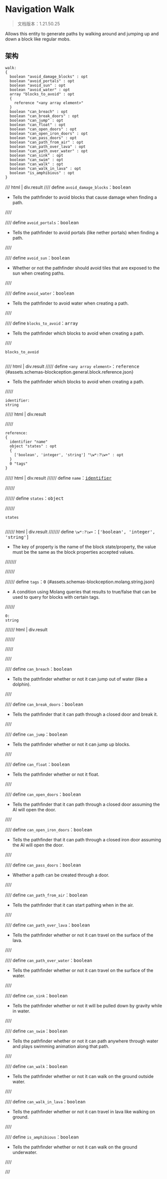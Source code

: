 # Navigation Walk

> 文档版本：1.21.50.25

Allows this entity to generate paths by walking around and jumping up and down a block like regular mobs.

## 架构

```mcschema
walk:
{
  boolean "avoid_damage_blocks" : opt
  boolean "avoid_portals" : opt
  boolean "avoid_sun" : opt
  boolean "avoid_water" : opt
  array "blocks_to_avoid" : opt
  {
    reference "<any array element>"
  }
  boolean "can_breach" : opt
  boolean "can_break_doors" : opt
  boolean "can_jump" : opt
  boolean "can_float" : opt
  boolean "can_open_doors" : opt
  boolean "can_open_iron_doors" : opt
  boolean "can_pass_doors" : opt
  boolean "can_path_from_air" : opt
  boolean "can_path_over_lava" : opt
  boolean "can_path_over_water" : opt
  boolean "can_sink" : opt
  boolean "can_swim" : opt
  boolean "can_walk" : opt
  boolean "can_walk_in_lava" : opt
  boolean "is_amphibious" : opt
}

```

/// html | div.result
//// define
`avoid_damage_blocks`：<samp>boolean</samp>

- Tells the pathfinder to avoid blocks that cause damage when finding a path.


////


//// define
`avoid_portals`：<samp>boolean</samp>

- Tells the pathfinder to avoid portals (like nether portals) when finding a path.


////


//// define
`avoid_sun`：<samp>boolean</samp>

- Whether or not the pathfinder should avoid tiles that are exposed to the sun when creating paths.


////


//// define
`avoid_water`：<samp>boolean</samp>

- Tells the pathfinder to avoid water when creating a path.


////


//// define
`blocks_to_avoid`：<samp>array</samp>

- Tells the pathfinder which blocks to avoid when creating a path.


////

<div class="language-text highlight"><span class="filename"><code>blocks_to_avoid</code></span><pre id="__code_1"><span></span></pre></div>

//// html | div.result
///// define
`<any array element>`：<samp>reference</samp> {#assets.schemas-blockception.general.block.reference.json}

- Tells the pathfinder which blocks to avoid when creating a path.


/////

```mcschema
identifier:
string

```

///// html | div.result

/////



```mcschema
reference:
{
  identifier "name"
  object "states" : opt
  {
    ['boolean', 'integer', 'string'] "\w*:?\w+" : opt
  }
  0 "tags"
}

```

///// html | div.result
////// define
`name`：<samp>[identifier](#assets.schemas-blockception.general.block.identifier.json)</samp>


//////


////// define
`states`：<samp>object</samp>


//////

<div class="language-text highlight"><span class="filename"><code>states</code></span><pre id="__code_1"><span></span></pre></div>

////// html | div.result
/////// define
`\w*:?\w+`：<samp>['boolean', 'integer', 'string']</samp>

- The key of property is the name of the block state/property, the value must be the same as the block properties accepted values.


///////


//////


////// define
`tags`：<samp>0</samp> {#assets.schemas-blockception.molang.string.json}

- A condition using Molang queries that results to true/false that can be used to query for blocks with certain tags.


//////

```mcschema
0:
string

```

////// html | div.result

//////



/////




////


//// define
`can_breach`：<samp>boolean</samp>

- Tells the pathfinder whether or not it can jump out of water (like a dolphin).


////


//// define
`can_break_doors`：<samp>boolean</samp>

- Tells the pathfinder that it can path through a closed door and break it.


////


//// define
`can_jump`：<samp>boolean</samp>

- Tells the pathfinder whether or not it can jump up blocks.


////


//// define
`can_float`：<samp>boolean</samp>

- Tells the pathfinder whether or not it float.


////


//// define
`can_open_doors`：<samp>boolean</samp>

- Tells the pathfinder that it can path through a closed door assuming the AI will open the door.


////


//// define
`can_open_iron_doors`：<samp>boolean</samp>

- Tells the pathfinder that it can path through a closed iron door assuming the AI will open the door.


////


//// define
`can_pass_doors`：<samp>boolean</samp>

- Whether a path can be created through a door.


////


//// define
`can_path_from_air`：<samp>boolean</samp>

- Tells the pathfinder that it can start pathing when in the air.


////


//// define
`can_path_over_lava`：<samp>boolean</samp>

- Tells the pathfinder whether or not it can travel on the surface of the lava.


////


//// define
`can_path_over_water`：<samp>boolean</samp>

- Tells the pathfinder whether or not it can travel on the surface of the water.


////


//// define
`can_sink`：<samp>boolean</samp>

- Tells the pathfinder whether or not it will be pulled down by gravity while in water.


////


//// define
`can_swim`：<samp>boolean</samp>

- Tells the pathfinder whether or not it can path anywhere through water and plays swimming animation along that path.


////


//// define
`can_walk`：<samp>boolean</samp>

- Tells the pathfinder whether or not it can walk on the ground outside water.


////


//// define
`can_walk_in_lava`：<samp>boolean</samp>

- Tells the pathfinder whether or not it can travel in lava like walking on ground.


////


//// define
`is_amphibious`：<samp>boolean</samp>

- Tells the pathfinder whether or not it can walk on the ground underwater.


////


///

